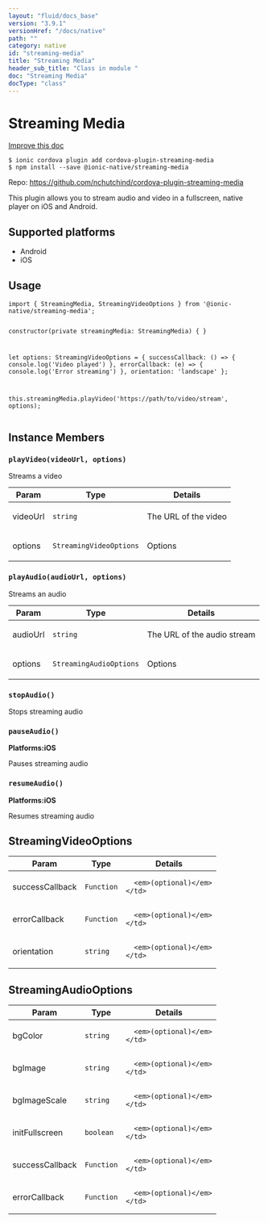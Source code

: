 ```yaml
---
layout: "fluid/docs_base"
version: "3.9.1"
versionHref: "/docs/native"
path: ""
category: native
id: "streaming-media"
title: "Streaming Media"
header_sub_title: "Class in module "
doc: "Streaming Media"
docType: "class"
---
```


<h1 class="api-title">Streaming Media</h1>

<a class="improve-v2-docs" href="http://github.com/driftyco/ionic-native/edit/master/src/@ionic-native/plugins/streaming-media/index.ts#L16">
  Improve this doc
</a>






<pre><code class="nohighlight">$ ionic cordova plugin add cordova-plugin-streaming-media
$ npm install --save @ionic-native/streaming-media
</code></pre>
<p>Repo:
  <a href="https://github.com/nchutchind/cordova-plugin-streaming-media">
    https://github.com/nchutchind/cordova-plugin-streaming-media
  </a>
</p>


<p>This plugin allows you to stream audio and video in a fullscreen, native player on iOS and Android.</p>




<h2>Supported platforms</h2>
<ul>
  <li>Android</li><li>iOS</li>
</ul>






<h2>Usage</h2>
<pre><code class="lang-typescript">import { StreamingMedia, StreamingVideoOptions } from &#39;@ionic-native/streaming-media&#39;;

constructor(private streamingMedia: StreamingMedia) { }

let options: StreamingVideoOptions = {
  successCallback: () =&gt; { console.log(&#39;Video played&#39;) },
  errorCallback: (e) =&gt; { console.log(&#39;Error streaming&#39;) },
  orientation: &#39;landscape&#39;
};

this.streamingMedia.playVideo(&#39;https://path/to/video/stream&#39;, options);
</code></pre>








<h2>Instance Members</h2>
<h3><a class="anchor" name="playVideo" href="#playVideo"></a><code>playVideo(videoUrl,&nbsp;options)</code></h3>




Streams a video
<table class="table param-table" style="margin:0;">
  <thead>
  <tr>
    <th>Param</th>
    <th>Type</th>
    <th>Details</th>
  </tr>
  </thead>
  <tbody>
  <tr>
    <td>
      videoUrl</td>
    <td>
      <code>string</code>
    </td>
    <td>
      <p>The URL of the video</p>
</td>
  </tr>
  
  <tr>
    <td>
      options</td>
    <td>
      <code>StreamingVideoOptions</code>
    </td>
    <td>
      <p>Options</p>
</td>
  </tr>
  </tbody>
</table>

<h3><a class="anchor" name="playAudio" href="#playAudio"></a><code>playAudio(audioUrl,&nbsp;options)</code></h3>




Streams an audio
<table class="table param-table" style="margin:0;">
  <thead>
  <tr>
    <th>Param</th>
    <th>Type</th>
    <th>Details</th>
  </tr>
  </thead>
  <tbody>
  <tr>
    <td>
      audioUrl</td>
    <td>
      <code>string</code>
    </td>
    <td>
      <p>The URL of the audio stream</p>
</td>
  </tr>
  
  <tr>
    <td>
      options</td>
    <td>
      <code>StreamingAudioOptions</code>
    </td>
    <td>
      <p>Options</p>
</td>
  </tr>
  </tbody>
</table>

<h3><a class="anchor" name="stopAudio" href="#stopAudio"></a><code>stopAudio()</code></h3>




Stops streaming audio



<h3><a class="anchor" name="pauseAudio" href="#pauseAudio"></a><code>pauseAudio()</code></h3>



<p>
  <strong>Platforms:</strong><strong class="tag">iOS</strong>&nbsp;</p>


Pauses streaming audio



<h3><a class="anchor" name="resumeAudio" href="#resumeAudio"></a><code>resumeAudio()</code></h3>



<p>
  <strong>Platforms:</strong><strong class="tag">iOS</strong>&nbsp;</p>


Resumes streaming audio









<h2><a class="anchor" name="StreamingVideoOptions" href="#StreamingVideoOptions"></a>StreamingVideoOptions</h2>

<table class="table param-table" style="margin:0;">
  <thead>
  <tr>
    <th>Param</th>
    <th>Type</th>
    <th>Details</th>
  </tr>
  </thead>
  <tbody>
  
  <tr>
    <td>
      successCallback
    </td>
    <td>
      <code>Function</code>
    </td>
    <td>
      
      <em>(optional)</em>
    </td>
  </tr>
  
  <tr>
    <td>
      errorCallback
    </td>
    <td>
      <code>Function</code>
    </td>
    <td>
      
      <em>(optional)</em>
    </td>
  </tr>
  
  <tr>
    <td>
      orientation
    </td>
    <td>
      <code>string</code>
    </td>
    <td>
      
      <em>(optional)</em>
    </td>
  </tr>
  
  </tbody>
</table>


<h2><a class="anchor" name="StreamingAudioOptions" href="#StreamingAudioOptions"></a>StreamingAudioOptions</h2>

<table class="table param-table" style="margin:0;">
  <thead>
  <tr>
    <th>Param</th>
    <th>Type</th>
    <th>Details</th>
  </tr>
  </thead>
  <tbody>
  
  <tr>
    <td>
      bgColor
    </td>
    <td>
      <code>string</code>
    </td>
    <td>
      
      <em>(optional)</em>
    </td>
  </tr>
  
  <tr>
    <td>
      bgImage
    </td>
    <td>
      <code>string</code>
    </td>
    <td>
      
      <em>(optional)</em>
    </td>
  </tr>
  
  <tr>
    <td>
      bgImageScale
    </td>
    <td>
      <code>string</code>
    </td>
    <td>
      
      <em>(optional)</em>
    </td>
  </tr>
  
  <tr>
    <td>
      initFullscreen
    </td>
    <td>
      <code>boolean</code>
    </td>
    <td>
      
      <em>(optional)</em>
    </td>
  </tr>
  
  <tr>
    <td>
      successCallback
    </td>
    <td>
      <code>Function</code>
    </td>
    <td>
      
      <em>(optional)</em>
    </td>
  </tr>
  
  <tr>
    <td>
      errorCallback
    </td>
    <td>
      <code>Function</code>
    </td>
    <td>
      
      <em>(optional)</em>
    </td>
  </tr>
  
  </tbody>
</table>





